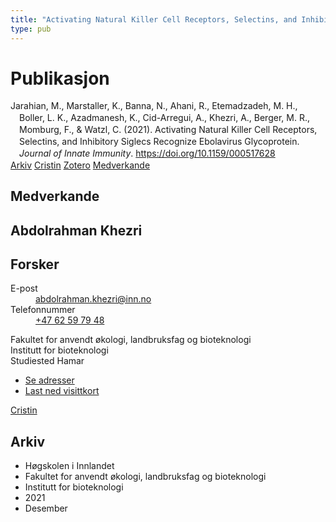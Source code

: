 ```yaml
---
title: "Activating Natural Killer Cell Receptors, Selectins, and Inhibitory Siglecs Recognize Ebolavirus Glycoprotein"
type: pub
---
```

<h1>Publikasjon</h1>
<article id="csl-bib-container-X6CN4EN4" class="csl-bib-container">
  <div class="csl-bib-body" style="line-height: 1.35; padding-left: 1em; text-indent:-1em;">
  <div class="csl-entry">Jarahian, M., Marstaller, K., Banna, N., Ahani, R., Etemadzadeh, M. H., Boller, L. K., Azadmanesh, K., Cid-Arregui, A., Khezri, A., Berger, M. R., Momburg, F., &amp; Watzl, C. (2021). Activating Natural Killer Cell Receptors, Selectins, and Inhibitory Siglecs Recognize Ebolavirus Glycoprotein. <i>Journal of Innate Immunity</i>. <a href="https://doi.org/10.1159/000517628">https://doi.org/10.1159/000517628</a></div>
</div>
  <div class="csl-bib-buttons">
    <a href="#taxonomy-article-X6CN4EN4" class="csl-bib-button">Arkiv</a>
    <a href="https://app.cristin.no/results/show.jsf?id=1965731" alt="Cristin URL" class="csl-bib-button">Cristin</a>
    <a href="http://zotero.org/groups/5022929/items/X6CN4EN4" alt="Zotero URL" class="csl-bib-button">Zotero</a>
    <a href="#contributors-article-X6CN4EN4" class="csl-bib-button">Medverkande</a>
  </div>
  <div id="csl-bib-meta-container-X6CN4EN4"></div>
</article>
<div id="csl-bib-meta-X6CN4EN4" class="csl-bib-meta">
  <article id="contributors-article-X6CN4EN4" class="contributors-article">
    <h1>Medverkande</h1>
    <div class="personas">
<div class="vrtx-hinn-person-card">
<div class="photo">
<i class="lar la-user-circle missing-person"></i>
</div>
<div class="info">
<hgroup><h1>Abdolrahman Khezri</h1>
<h2>Forsker</h2>
</hgroup><dl>
<dt>E-post</dt>
<dd>
<a href="mailto:abdolrahman.khezri@inn.no">abdolrahman.khezri@inn.no</a>
</dd>
<dt>Telefonnummer</dt>
<dd><a href="tel:+4762597948">
+47 62 59 79 48
</a></dd>
</dl>
<p>
Fakultet for anvendt økologi, landbruksfag og bioteknologi<br>
Institutt for bioteknologi<br>
Studiested Hamar
</p>
<ul class="vrtx-hinn-links">
<li><a href="https://www.inn.no/finn-en-ansatt/abdolrahman-khezri.html#vrtx-hinn-addresses">Se adresser</a></li>
<li><a href="https://www.inn.no/finn-en-ansatt/abdolrahman-khezri.html?vrtx=vcf">Last ned visittkort</a></li>
</ul>
</div>
</div>
<a href="https://app.cristin.no/persons/show.jsf?id=653469" alt="Cristin URL" class="personas-cristin">Cristin</a>
</div>
  </article>
  <article id="taxonomy-article-X6CN4EN4" class="taxonomy-article">
    <h1>Arkiv</h1>
    <ul>
      <li>Høgskolen i Innlandet</li>
      <li>Fakultet for anvendt økologi, landbruksfag og bioteknologi</li>
      <li>Institutt for bioteknologi</li>
      <li>2021</li>
      <li>Desember</li>
    </ul>
  </article>
</div>
